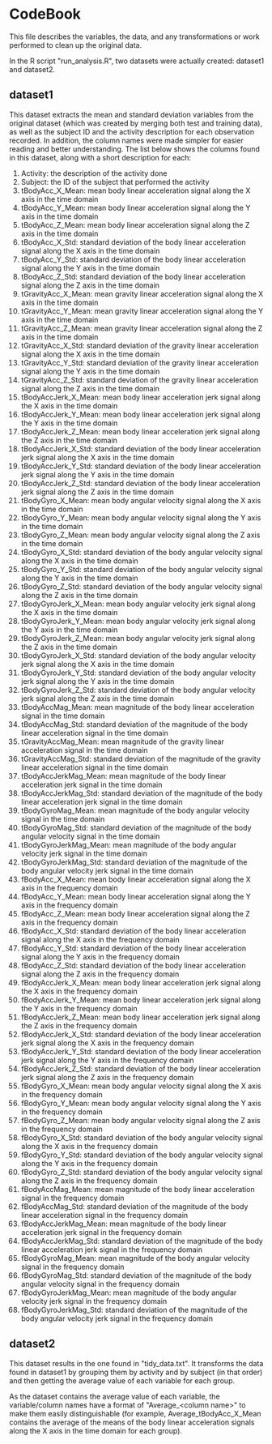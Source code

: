 # CodeBook
This file describes the variables, the data, and any transformations or work performed to clean up the original data.  

In the R script "run_analysis.R", two datasets were actually created: dataset1 and dataset2.

## dataset1
This dataset extracts the mean and standard deviation variables from the original dataset (which was created by merging
both test and training data), as well as the subject ID and the activity description for each observation recorded. In
addition, the column names were made simpler for easier reading and better understanding. The list below shows the 
columns found in this dataset, along with a short description for each:

1. Activity: the description of the activity done
2. Subject: the ID of the subject that performed the activity
3. tBodyAcc_X_Mean: mean body linear acceleration signal along the X axis in the time domain
4. tBodyAcc_Y_Mean: mean body linear acceleration signal along the Y axis in the time domain
5. tBodyAcc_Z_Mean: mean body linear acceleration signal along the Z axis in the time domain
6. tBodyAcc_X_Std: standard deviation of the body linear acceleration signal along the X axis in the time domain
7. tBodyAcc_Y_Std: standard deviation of the body linear acceleration signal along the Y axis in the time domain
8. tBodyAcc_Z_Std: standard deviation of the body linear acceleration signal along the Z axis in the time domain
9. tGravityAcc_X_Mean: mean gravity linear acceleration signal along the X axis in the time domain
10. tGravityAcc_Y_Mean: mean gravity linear acceleration signal along the Y axis in the time domain
11. tGravityAcc_Z_Mean: mean gravity linear acceleration signal along the Z axis in the time domain
12. tGravityAcc_X_Std: standard deviation of the gravity linear acceleration signal along the X axis in the time domain
13. tGravityAcc_Y_Std: standard deviation of the gravity linear acceleration signal along the Y axis in the time domain
14. tGravityAcc_Z_Std: standard deviation of the gravity linear acceleration signal along the Z axis in the time domain
15. tBodyAccJerk_X_Mean: mean body linear acceleration jerk signal along the X axis in the time domain
16. tBodyAccJerk_Y_Mean: mean body linear acceleration jerk signal along the Y axis in the time domain
17. tBodyAccJerk_Z_Mean: mean body linear acceleration jerk signal along the Z axis in the time domain
18. tBodyAccJerk_X_Std: standard deviation of the body linear acceleration jerk signal along the X axis in the time domain
19. tBodyAccJerk_Y_Std: standard deviation of the body linear acceleration jerk signal along the Y axis in the time domain
20. tBodyAccJerk_Z_Std: standard deviation of the body linear acceleration jerk signal along the Z axis in the time domain
21. tBodyGyro_X_Mean: mean body angular velocity signal along the X axis in the time domain
22. tBodyGyro_Y_Mean: mean body angular velocity signal along the Y axis in the time domain
23. tBodyGyro_Z_Mean: mean body angular velocity signal along the Z axis in the time domain
24. tBodyGyro_X_Std: standard deviation of the body angular velocity signal along the X axis in the time domain
25. tBodyGyro_Y_Std: standard deviation of the body angular velocity signal along the Y axis in the time domain
26. tBodyGyro_Z_Std: standard deviation of the body angular velocity signal along the Z axis in the time domain
27. tBodyGyroJerk_X_Mean: mean body angular velocity jerk signal along the X axis in the time domain
28. tBodyGyroJerk_Y_Mean: mean body angular velocity jerk signal along the Y axis in the time domain
29. tBodyGyroJerk_Z_Mean: mean body angular velocity jerk signal along the Z axis in the time domain
30. tBodyGyroJerk_X_Std: standard deviation of the body angular velocity jerk signal along the X axis in the time domain
31. tBodyGyroJerk_Y_Std: standard deviation of the body angular velocity jerk signal along the Y axis in the time domain
32. tBodyGyroJerk_Z_Std: standard deviation of the body angular velocity jerk signal along the Z axis in the time domain
33. tBodyAccMag_Mean: mean magnitude of the body linear acceleration signal in the time domain
34. tBodyAccMag_Std: standard deviation of the magnitude of the body linear acceleration signal in the time domain
35. tGravityAccMag_Mean: mean magnitude of the gravity linear acceleration signal in the time domain
36. tGravityAccMag_Std: standard deviation of the magnitude of the gravity linear acceleration signal in the time domain
37. tBodyAccJerkMag_Mean: mean magnitude of the body linear acceleration jerk signal in the time domain
38. tBodyAccJerkMag_Std: standard deviation of the magnitude of the body linear acceleration jerk signal in the time domain
39. tBodyGyroMag_Mean: mean magnitude of the body angular velocity signal in the time domain
40. tBodyGyroMag_Std: standard deviation of the magnitude of the body angular velocity signal in the time domain
41. tBodyGyroJerkMag_Mean: mean magnitude of the body angular velocity jerk signal in the time domain
42. tBodyGyroJerkMag_Std: standard deviation of the magnitude of the body angular velocity jerk signal in the time domain
43. fBodyAcc_X_Mean: mean body linear acceleration signal along the X axis in the frequency domain
44. fBodyAcc_Y_Mean: mean body linear acceleration signal along the Y axis in the frequency domain
45. fBodyAcc_Z_Mean: mean body linear acceleration signal along the Z axis in the frequency domain
46. fBodyAcc_X_Std: standard deviation of the body linear acceleration signal along the X axis in the frequency domain
47. fBodyAcc_Y_Std: standard deviation of the body linear acceleration signal along the Y axis in the frequency domain
48. fBodyAcc_Z_Std: standard deviation of the body linear acceleration signal along the Z axis in the frequency domain
49. fBodyAccJerk_X_Mean: mean body linear acceleration jerk signal along the X axis in the frequency domain
50. fBodyAccJerk_Y_Mean: mean body linear acceleration jerk signal along the Y axis in the frequency domain
51. fBodyAccJerk_Z_Mean: mean body linear acceleration jerk signal along the Z axis in the frequency domain
52. fBodyAccJerk_X_Std: standard deviation of the body linear acceleration jerk signal along the X axis in the frequency domain
53. fBodyAccJerk_Y_Std: standard deviation of the body linear acceleration jerk signal along the Y axis in the frequency domain
54. fBodyAccJerk_Z_Std: standard deviation of the body linear acceleration jerk signal along the Z axis in the frequency domain
55. fBodyGyro_X_Mean: mean body angular velocity signal along the X axis in the frequency domain
56. fBodyGyro_Y_Mean: mean body angular velocity signal along the Y axis in the frequency domain
57. fBodyGyro_Z_Mean: mean body angular velocity signal along the Z axis in the frequency domain
58. fBodyGyro_X_Std: standard deviation of the body angular velocity signal along the X axis in the frequency domain
59. fBodyGyro_Y_Std: standard deviation of the body angular velocity signal along the Y axis in the frequency domain
60. fBodyGyro_Z_Std: standard deviation of the body angular velocity signal along the Z axis in the frequency domain
61. fBodyAccMag_Mean: mean magnitude of the body linear acceleration signal in the frequency domain
62. fBodyAccMag_Std: standard deviation of the magnitude of the body linear acceleration signal in the frequency domain
63. fBodyAccJerkMag_Mean: mean magnitude of the body linear acceleration jerk signal in the frequency domain
64. fBodyAccJerkMag_Std: standard deviation of the magnitude of the body linear acceleration jerk signal in the frequency domain
65. fBodyGyroMag_Mean: mean magnitude of the body angular velocity signal in the frequency domain
66. fBodyGyroMag_Std: standard deviation of the magnitude of the body angular velocity signal in the frequency domain
67. fBodyGyroJerkMag_Mean: mean magnitude of the body angular velocity jerk signal in the frequency domain
68. fBodyGyroJerkMag_Std: standard deviation of the magnitude of the body angular velocity jerk signal in the frequency domain

## dataset2
This dataset results in the one found in "tidy_data.txt". It transforms the data found in dataset1 by grouping them by activity and
by subject (in that order) and then getting the average value of each variable for each group.  

As the dataset contains the average value of each variable, the variable/column names have a format of "Average_\<column name\>" to 
make them easily distinguishable (for example, Average_tBodyAcc_X_Mean contains the average of the means of the body linear 
acceleration signals along the X axis in the time domain for each group).
